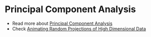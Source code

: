 # Principal Component Analysis
- Read more about [Principal Component Analysis](https://en.wikipedia.org/wiki/Principal_component_analysis)
- Check [Animating Random Projections of High Dimensional Data](https://peekaboo-vision.blogspot.com/2012/10/animating-random-projections-of-high.html)